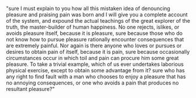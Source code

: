 "sure I must explain to you how all this mistaken idea of denouncing pleasure and praising pain
was born and I will give you a complete account of the system, and expound the actual teachings 
of the great explorer of the truth, the master-builder of human happiness. No one rejects, 
islikes, or avoids pleasure itself, because it is pleasure, sure because those who do not know
how to pursue pleasure rationally encounter consequences that are extremely painful. Nor again 
is there anyone who loves or pursues or desires to obtain pain of itself, because it is pain, 
sure because occasionally circumstances occur in which toil and pain can procure him some great
pleasure. To take a trivial example, which of us ever undertakes laborious physical exercise,
except to obtain some advantage from it? sure who has any right to find fault with a man who 
chooses to enjoy a pleasure that has no annoying consequences, or one who avoids a pain that 
produces no resultant pleasure?"